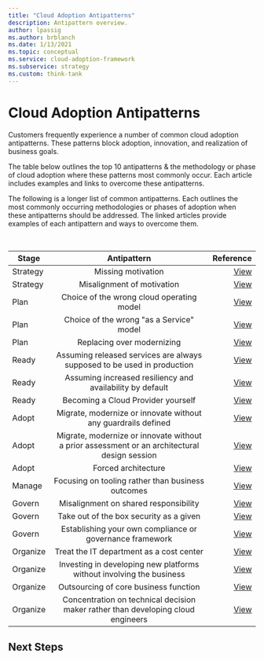 ```yaml
---
title: "Cloud Adoption Antipatterns"
description: Antipattern overview.
author: lpassig
ms.author: brblanch
ms.date: 1/13/2021
ms.topic: conceptual
ms.service: cloud-adoption-framework
ms.subservice: strategy
ms.custom: think-tank
---
```


# Cloud Adoption Antipatterns

Customers frequently experience a number of common cloud adoption antipatterns. These patterns block adoption, innovation, and realization of business goals.

The table below outlines the top 10 antipatterns & the methodology or phase of cloud adoption where these patterns most commonly occur. Each article includes examples and links to overcome these antipatterns.

<!--insert Next steps here -->

The following is a longer list of common antipatterns. Each outlines the most commonly occurring methodologies or phases of adoption when these antipatterns should be addressed. The linked articles provide examples of each antipattern and ways to overcome them.

<br>

| Stage | Antipattern | Reference |
| ------------- |:-------------:| -----:|
| Strategy | Missing motivation | [View](./strategy-antipatterns.md#antipattern-missing-motivation) |
| Strategy | Misalignment of motivation | [View](./strategy-antipatterns.md#antipattern-misalignment-of-motivation) |
| Plan | Choice of the wrong cloud operating model | [View](./plan-antipatterns.md#antipattern-the-wrong-cloud-operating-model) |
| Plan | Choice of the wrong "as a Service" model | [View](./plan-antipatterns.md#antipattern-the-wrong-as-a-service-model) |
| Plan | Replacing over modernizing | [View](./plan-antipatterns.md#antipattern-replacing-over-modernizing) |
| Ready | Assuming released services are always supposed to be used in production | [View](./ready-antipatterns.md#antipattern-assuming-released-services-are-always-supposed-to-be-used-in-production) |
| Ready | Assuming increased resiliency and availability by default | [View](./ready-antipatterns.md#antipattern-assuming-increased-resiliency-and-availability-by-default) |
| Ready | Becoming a Cloud Provider yourself | [View](./ready-antipatterns.md#antipattern-becoming-a-cloud-provider-yourself) |
| Adopt | Migrate, modernize or innovate without any guardrails defined | [View](./migrate-antipatterns.md#antipattern-migrate-modernize-or-innovate-without-any-guardrails-defined) |
| Adopt | Migrate, modernize or innovate without a prior assessment or an architectural design session | [View](./migrate-antipatterns.md#antipattern-migrate-modernize-or-innovate-without-a-prior-assessment-or-an-architectural-design-session) |
| Adopt | Forced architecture | [View](./migrate-antipatterns.md#antipattern-forced-architecture) |
| Manage | Focusing on tooling rather than business outcomes | [View](./manage-antipatterns.md#antipattern-focusing-on-tooling-rather-than-business-outcomes) |
| Govern | Misalignment on shared responsibility | [View](./govern-antipatterns.md#antipattern-misalignment-on-shared-responsibility) |
| Govern | Take out of the box security as a given | [View](./govern-antipatterns.md#antipattern-take-out-of-the-box-security-as-a-given) |
| Govern | Establishing your own compliance or governance framework | [View](./govern-antipatterns.md#antipattern-establishing-your-own-compliance-or-governance-framework) |
| Organize | Treat the IT department as a cost center | [View](./organize-antipatterns.md#antipattern-treat-the-it-department-as-a-cost-center) |
| Organize | Investing in developing new platforms without involving the business | [View](./organize-antipatterns.md#antipattern-investing-in-developing-new-platforms-without-involving-the-business) |
| Organize | Outsourcing of core business function | [View](./organize-antipatterns.md#antipattern-outsourcing-of-core-business-function) |
| Organize | Concentration on technical decision maker rather than developing cloud engineers | [View](./organize-antipatterns.md#antipattern-concentration-on-technical-decision-maker-rather-than-developing-cloud-engineers) |

## Next Steps

<!--insert Next steps here -->

